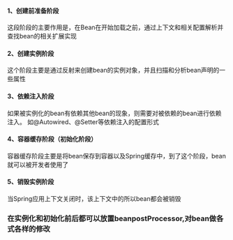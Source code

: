 #### 1、创建前准备阶段
这段阶段的主要作用是，在Bean在开始加载之前，通过上下文和相关配置解析并查找bean的相关扩展实现
#### 2、创建实例阶段
这个阶段主要是通过反射来创建bean的实例对象，并且扫描和分析bean声明的一些属性
#### 3、依赖注入阶段
如果被实例化的bean有依赖其他bean的现象，则需要对被依赖的bean进行依赖注入。
如@Autowired、@Setter等依赖注入的配置形式
#### 4、容器缓存阶段（初始化阶段）
容器缓存阶段主要是将bean保存到容器以及Spring缓存中，到了这个阶段，bean就可以被开发者使用了
#### 5、销毁实例阶段
当Spring应用上下文关闭时，该上下文中的所以bean都会被销毁


### 在实例化和初始化前后都可以放置beanpostProcessor,对bean做各式各样的修改

